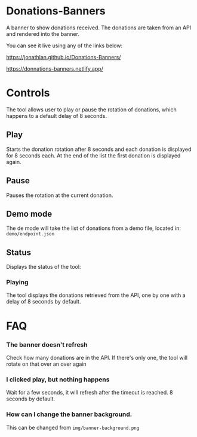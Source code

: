 # Donations-Banners
A banner to show donations received. The donations are taken from an API and rendered into the banner.

You can see it live using any of the links below:

https://jonathlan.github.io/Donations-Banners/

https://donnations-banners.netlify.app/

# Controls
The tool allows user to play or pause the rotation of donations, which happens to a default delay of 8 seconds.

## Play
Starts the donation rotation after 8 seconds and each donation is displayed for 8 seconds each. At the end of the list the first donation is displayed again.

## Pause
Pauses the rotation at the current donation.

## Demo mode
The de mode will take the list of donations from a demo file, located in: `demo/endpoint.json`

## Status
Displays the status of the tool:

### Playing
The tool displays the donations retrieved from the API, one by one with a delay of 8 seconds by default.

# FAQ
### The banner doesn't refresh
Check how many donations are in the API. If there's only one, the tool will rotate on that over an over again

### I clicked play, but nothing happens
Wait for a few seconds, it will refresh after the timeout is reached. 8 seconds by default.

### How can I change the banner background.
This can be changed from `img/banner-background.png`
